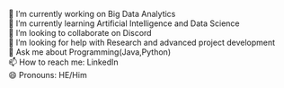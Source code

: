 🔭 I’m currently working on Big Data Analytics <br>
🌱 I’m currently learning Artificial Intelligence and Data Science<br>
👯 I’m looking to collaborate on Discord<br>
🤔 I’m looking for help with Research and advanced project development<br>
💬 Ask me about Programming(Java,Python)<br>
📫 How to reach me: LinkedIn<br>
😄 Pronouns: HE/Him
